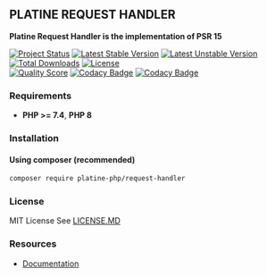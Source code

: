 ## PLATINE REQUEST HANDLER
**Platine Request Handler is the implementation of PSR 15**

[![Project Status](http://opensource.box.com/badges/active.svg)](http://opensource.box.com/badges)
[![Latest Stable Version](https://poser.pugx.org/platine-php/request-handler/v)](https://packagist.org/packages/platine-php/request-handler)
[![Latest Unstable Version](https://poser.pugx.org/platine-php/request-handler/v/unstable)](https://packagist.org/packages/platine-php/request-handler)
[![Total Downloads](https://poser.pugx.org/platine-php/request-handler/downloads)](https://packagist.org/packages/platine-php/request-handler)
[![License](https://poser.pugx.org/platine-php/request-handler/license)](https://packagist.org/packages/platine-php/request-handler)  
[![Quality Score](https://img.shields.io/scrutinizer/g/platine-php/request-handler.svg?style=flat-square)](https://scrutinizer-ci.com/g/platine-php/request-handler)
[![Codacy Badge](https://app.codacy.com/project/badge/Grade/1e764f1b86f9434d92136c5b8711fd21)](https://app.codacy.com/gh/platine-php/request-handler/dashboard?utm_source=gh&utm_medium=referral&utm_content=&utm_campaign=Badge_grade)
[![Codacy Badge](https://app.codacy.com/project/badge/Coverage/1e764f1b86f9434d92136c5b8711fd21)](https://app.codacy.com/gh/platine-php/request-handler/dashboard?utm_source=gh&utm_medium=referral&utm_content=&utm_campaign=Badge_coverage)

### Requirements 
- **PHP >= 7.4**, **PHP 8** 

### Installation
#### Using composer (recommended)
```bash
composer require platine-php/request-handler
```

### License
MIT License See [LICENSE.MD](LICENSE.MD)

### Resources
- [Documentation](https://docs.platine-php.com/packages/request-handler)
